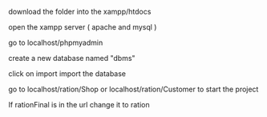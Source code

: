 download the folder into the xampp/htdocs

open the xampp server ( apache and mysql )

go to localhost/phpmyadmin

create a new database named "dbms"

click on import
import the database

go to localhost/ration/Shop or localhost/ration/Customer to start the project

If rationFinal is in the url 
change it to ration
